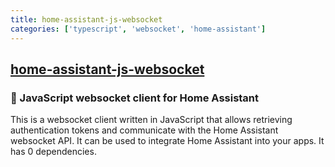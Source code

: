 ```yaml
---
title: home-assistant-js-websocket
categories: ['typescript', 'websocket', 'home-assistant']
---
```

## [home-assistant-js-websocket](https://github.com/home-assistant/home-assistant-js-websocket)

### :aerial_tramway: JavaScript websocket client for Home Assistant


This is a websocket client written in JavaScript that allows retrieving authentication tokens and communicate with the Home Assistant websocket API. It can be used to integrate Home Assistant into your apps. It has 0 dependencies.
